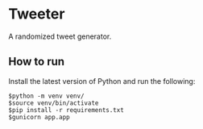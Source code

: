 # Tweeter

A randomized tweet generator.

## How to run

Install the latest version of Python and run the following:
```
$python -m venv venv/
$source venv/bin/activate
$pip install -r requirements.txt
$gunicorn app.app
```
